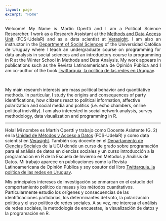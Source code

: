 ```yaml
---
layout: page
excerpt: "Home"
---
```


<div style="text-align: justify">
	
Welcome! My Name is Martín Opertti and I am a Political Science Researcher. I work as a Research Assistant at the <a href="https://umad.cienciassociales.edu.uy/">Methods and Data Access Unit</a> (FCS-UdelaR) and as a data scientist at [Verasight](https://verasight.io/). I am also an instructor in the [Department of Social Sciences](https://ucu.edu.uy/es/dcs) of the Universidad Católica de Uruguay where I teach an undergraduate course on programming for data analysis in social sciences and an introductory course to programming in R at the Winter School in Methods and Data Analysis. My work appears in publications such as the Revista Latinoamericana de Opinión Pública and I am co-author of the book [Twittarquia, la política de las redes en Uruguay](https://twittarquia.weebly.com/). </div> <br>

My main research interests are mass political behavior and quantitative methods. In particular, I study the origins and consequences of party identifications, how citizens react to political information, affective polarization and social media and politics (i.e. echo chambers, online political incivility). I am also interested in social network analysis, survey methodology, data visualization and programming in R.

<hr class="dashed">
	
Hola! Mi nombre es Martín Opertti y trabajo como Docente Asistente (G. 2) en la [Unidad de Métodos y Acceso a Datos](https://umad.cienciassociales.edu.uy/) (FCS-UdelaR) y como data scientist en [Verasight](https://verasight.io/). También soy docente en el [Departamento de Ciencias Sociales](https://ucu.edu.uy/es/dcs) de la UCU donde un curso de grado sobre programación para el análisis de datos en ciencias sociales y un curso introducción a la programación en R de la Escuela de Invierno en Métodos y Análisis de Datos. Mi trabajo aparece en publicaciones como la Revista Latinoamericana de Opinión Pública y soy coautor del libro [Twittarquia, la política de las redes en Uruguay](https://twittarquia.weebly.com/).  <br>

Mis principales intereses de investigación se enmarcan en el estudio del comportamiento político de masas y los métodos cuantitativos. Particularmente estudio los orígenes y consecuencias de las identificaciones partidarias, los determinantes del voto, la polarización política y el uso político de redes sociales. A su vez, me interesa el análisis de redes sociales, la metodología de encuestas, la visualización de datos y la programación en R. 

